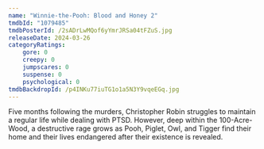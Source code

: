 ```yaml
---
name: "Winnie-the-Pooh: Blood and Honey 2"
tmdbId: "1079485"
tmdbPosterId: /2sADrLwMQof6yYmrJRSa04tFZuS.jpg
releaseDate: 2024-03-26
categoryRatings:
    gore: 0
    creepy: 0
    jumpscares: 0
    suspense: 0
    psychological: 0
tmdbBackdropId: /p4INKu77iuTG1o1a5N3Y9vqeEGq.jpg
---
```

Five months following the murders, Christopher Robin struggles to maintain a regular life while dealing with PTSD. However, deep within the 100-Acre-Wood, a destructive rage grows as Pooh, Piglet, Owl, and Tigger find their home and their lives endangered after their existence is revealed.
